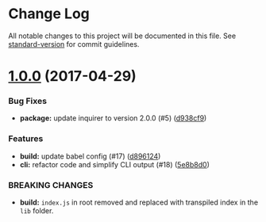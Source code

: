 # Change Log

All notable changes to this project will be documented in this file. See [standard-version](https://github.com/conventional-changelog/standard-version) for commit guidelines.

<a name="1.0.0"></a>
# [1.0.0](https://github.com/simonkberg/atom-check-updates/compare/v0.1.1...v1.0.0) (2017-04-29)


### Bug Fixes

* **package:** update inquirer to version 2.0.0 (#5) ([d938cf9](https://github.com/simonkberg/atom-check-updates/commit/d938cf9))


### Features

* **build:** update babel config (#17) ([d896124](https://github.com/simonkberg/atom-check-updates/commit/d896124))
* **cli:** refactor code and simplify CLI output (#18) ([5e8b8d0](https://github.com/simonkberg/atom-check-updates/commit/5e8b8d0))


### BREAKING CHANGES

* **build:** `index.js` in root removed and replaced with transpiled index in the `lib` folder.
